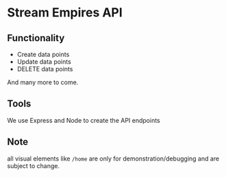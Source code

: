 # Stream Empires API
## Functionality
* Create data points
* Update data points
* DELETE data points

And many more to come.
 

## Tools
We use Express and Node to create the API endpoints


## Note
all visual elements like `/home` are only for demonstration/debugging and are subject to change.
